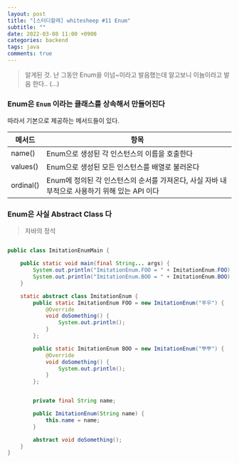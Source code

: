 ```yaml
---
layout: post
title: "[스터디할래] whitesheep #11 Enum"
subtitle: ""
date: 2022-03-08 11:00 +0900
categories: backend
tags: java
comments: true
---
```


> 알게된 것. 난 그동안 Enum을 이넘~이라고 발음했는데 알고보니 이늄이라고 발음 한다.. (...)

### Enum은 `Enum` 이라는 클래스를 상속해서 만들어진다

따라서 기본으로 제공하는 메서드들이 있다.

| 메서드    | 항목                                                                                          |
| --------- | --------------------------------------------------------------------------------------------- |
| name()    | Enum으로 생성된 각 인스턴스의 이름을 호출한다                                                 |
| values()  | Enum으로 생성된 모든 인스턴스를 배열로 불러온다                                               |
| ordinal() | Enum에 정의된 각 인스턴스의 순서를 가져온다, 사실 자바 내부적으로 사용하기 위해 있는 API 이다 |

### Enum은 사실 Abstract Class 다

> 자바의 정석

```java

public class ImitationEnumMain {

    public static void main(final String... args) {
        System.out.println("ImitationEnum.FOO = " + ImitationEnum.FOO);
        System.out.println("ImitationEnum.BOO = " + ImitationEnum.BOO);
    }

    static abstract class ImitationEnum {
        public static ImitationEnum FOO = new ImitationEnum("푸우") {
            @Override
            void doSomething() {
                System.out.println();
            }
        };

        public static ImitationEnum BOO = new ImitationEnum("뿌뿌") {
            @Override
            void doSomething() {
                System.out.println();
            }
        };


        private final String name;

        public ImitationEnum(String name) {
            this.name = name;
        }

        abstract void doSomething();
    }
}
```
